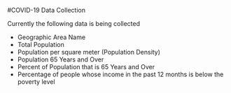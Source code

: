 #COVID-19 Data Collection

Currently the following data is being collected
- Geographic Area Name
- Total Population
- Population per square meter (Population Density)
- Population 65 Years and Over
- Percent of Population that is 65 Years and Over
- Percentage of people whose income in the past 12 months is below the poverty level